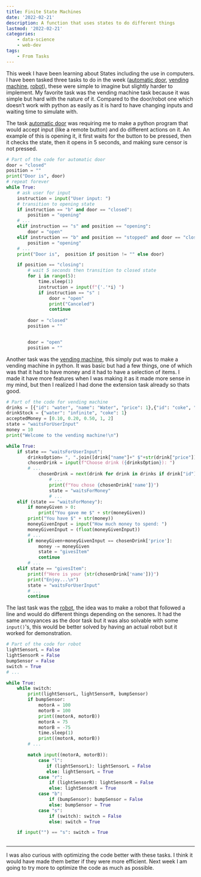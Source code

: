 ```yaml
---
title: Finite State Machines
date: '2022-02-21'
description: A function that uses states to do different things
lastmod: '2022-02-21'
categories: 
    - data-science 
    - web-dev
tags: 
    - From Tasks
---
```


This week I have been learning about States including the use in computers. I have been tasked three tasks to do in the week ([automatic door][automatic-door-link], [vending machine][vending-machine-link], [robot][robot-link]), these were simple to imagine but slightly harder to implement. My favorite task was the vending machine task because it was simple but hard with the nature of it. Compared to the door/robot one which doesn’t work with python as easily as it is hard to have changing inputs and waiting time to simulate with.

The task [automatic door][automatic-door-link] was requiring me to make a python program that would accept input (like a remote button) and do different actions on it. An example of this is opening it, it first waits for the button to be pressed, then it checks the state, then it opens in 5 seconds, and making sure censor is not pressed.

```python
# Part of the code for automatic door
door = "closed" 
position = ""
print("Door is", door) 
# repeat forever 
while True: 
    # ask user for input 
    instruction = input("User input: ") 
    # transition to opening state 
    if instruction == "b" and door == "closed": 
        position = "opening" 
    # ... 
    elif instruction == "s" and position == "opening": 
        door = "open" 
    elif instruction == "b" and position == "stopped" and door == "closed":
        position = "opening"
    # ... 
    print("Door is",  position if position != "" else door)

    if position == "closing":
        # wait 5 seconds then transition to closed state
        for i in range(5):
            time.sleep(1)
            instruction = input(f"{'.'*i} ") 
            if instruction == "s" : 
                door = "open" 
                print("Canceled")
                continue
        
        door = "closed"
        position = ""


        door = "open"
        position = ""
``` 

Another task was the [vending machine][vending-machine-link], this simply put was to make a vending machine in python. It was basic but had a few things, one of which was that it had to have money and it had to have a selection of items. I made it have more features when I was making it as it made more sense in my mind, but then I realized I had done the extension task already so thats good.

```python
# Part of the code for vending machine
drinks = [{"id": "water", "name": "Water", "price": 1},{"id": "coke", "name": "Coke", "price": 99.95}]
drinkStock = {"water": "infinite", "coke": 1}
acceptedMoney = [0.10, 0.20, 0.50, 1, 2]
state = "waitsForUserInput"
money = 10
print("Welcome to the vending machine!\n")

while True:
    if state == "waitsForUserInput":
        drinksOption= ", ".join([drink["name"]+" $"+str(drink["price"]) for drink in drinks])
        chosenDrink = input(f"Choose drink ({drinksOption}): ")
        # ...
            chosenDrink = next(drink for drink in drinks if drink["id"]== chosenDrink.lower()) 
                # ...
                print(f"You chose {chosenDrink['name']}")
                state = "waitsForMoney"
                # ...
    elif (state == "waitsForMoney"):
        if moneyGiven > 0:
            print("You gave me $" + str(moneyGiven))
        print("You have $" + str(money))
        moneyGivenInput = input("How much money to spend: ")
        moneyGivenInput = (float(moneyGivenInput))
        # ...
        if moneyGiven+moneyGivenInput == chosenDrink['price']:
            money -= moneyGiven
            state = "givesItem"
            continue
        # ...
    elif state == "givesItem":
        print(f"Here is your {str(chosenDrink['name'])}")
        print("Enjoy...\n")
        state = "waitsForUserInput"
        # ...
        continue
```

The last task was the [robot][robot-link], the idea was to make a robot that followed a line and would do different things depending on the senores. It had the same annoyances as the door task but it was also solvable with some `input()`'s, this would be better solved by having an actual robot but it worked for demonstration.


```python
# Part of the code for robot
lightSensorL = False
lightSensorR = False
bumpSensor = False
switch = True
# ...

while True:
    while switch:
        print(lightSensorL, lightSensorR, bumpSensor)
        if bumpSensor:
            motorA = 100
            motorB = 100
            print((motorA, motorB))
            motorA = 75
            motorB = -75
            time.sleep(1)
            print((motorA, motorB))
        # ...

        match input((motorA, motorB)):
            case "l":
               if (lightSensorL): lightSensorL = False
               else: lightSensorL = True
            case "r":
                if (lightSensorR): lightSensorR = False
                else: lightSensorR = True
            case "b":
                if (bumpSensor): bumpSensor = False
                else: bumpSensor = True
            case "s":
                if (switch): switch = False
                else: switch = True

    if input("") == "s": switch = True
        
```

---

I was also curious with optimizing the code better with these tasks. I think it would have made them better if they were more efficient. Next week I am going to try more to optimize the code as much as possible.

<!-- Links -->
[automatic-door-link]: https://github.com/Michael-Schoo/tasks/blob/main/4%20-%20Finite%20State%20Machines/4.2%20-%20Automatic%20Door.py
[vending-machine-link]: https://github.com/Michael-Schoo/tasks/blob/main/4%20-%20Finite%20State%20Machines/4.2%20-%20Vending%20Machine.py
[robot-link]: https://github.com/Michael-Schoo/tasks/blob/main/4%20-%20Finite%20State%20Machines/4.3%20-%20Robot.pye

